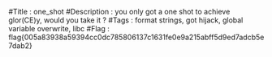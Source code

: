 #Title : one_shot
#Description : you only got a one shot to achieve glor(CE)y, would you take it ? 
#Tags : format strings, got hijack, global variable overwrite, libc
#Flag : flag{005a83938a59394cc0dc785806137c1631fe0e9a215abff5d9ed7adcb5e7dab2}
